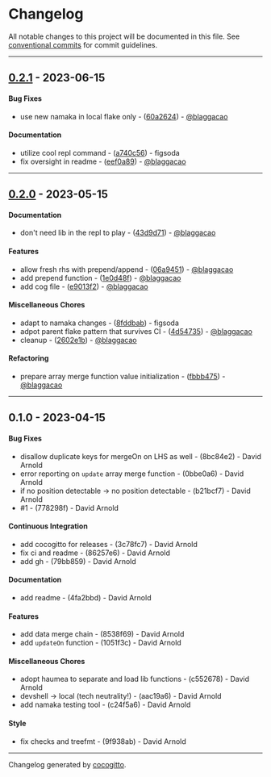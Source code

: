 # Changelog
All notable changes to this project will be documented in this file. See [conventional commits](https://www.conventionalcommits.org/) for commit guidelines.

- - -
## [0.2.1](https://github.com/divnix/dmerge/compare/0.2.0..0.2.1) - 2023-06-15
#### Bug Fixes
- use new namaka in local flake only - ([60a2624](https://github.com/divnix/dmerge/commit/60a26246df9664334d89817cf12eb31c8655bdb9)) - [@blaggacao](https://github.com/blaggacao)
#### Documentation
- utilize cool repl command - ([a740c56](https://github.com/divnix/dmerge/commit/a740c5632789ff872a54a5b6595ef07287ff273e)) - figsoda
- fix oversight in readme - ([eef0a89](https://github.com/divnix/dmerge/commit/eef0a89bb2efa7296317ce5e42e81964f6ae137d)) - [@blaggacao](https://github.com/blaggacao)

- - -

## [0.2.0](https://github.com/divnix/dmerge/compare/0.1.0..0.2.0) - 2023-05-15
#### Documentation
- don't need lib in the repl to play - ([43d9d71](https://github.com/divnix/dmerge/commit/43d9d71b72ab7593cbe564d02536514c41c66302)) - [@blaggacao](https://github.com/blaggacao)
#### Features
- allow fresh rhs with prepend/append - ([06a9451](https://github.com/divnix/dmerge/commit/06a9451df16a6f127c9dff89f5e2c5213d9ef7d8)) - [@blaggacao](https://github.com/blaggacao)
- add prepend function - ([1e0d48f](https://github.com/divnix/dmerge/commit/1e0d48f784ef68daf963e9802a22b84c4c42f3f8)) - [@blaggacao](https://github.com/blaggacao)
- add cog file - ([e9013f2](https://github.com/divnix/dmerge/commit/e9013f296f0effe761bad6d4bd8861b8070c14ec)) - [@blaggacao](https://github.com/blaggacao)
#### Miscellaneous Chores
- adapt to namaka changes - ([8fddbab](https://github.com/divnix/dmerge/commit/8fddbabfbaa3b9d7c3793e36cea5dd679a84dc72)) - figsoda
- adpot parent flake pattern that survives CI - ([4d54735](https://github.com/divnix/dmerge/commit/4d547351cac82814800d562f0f13686eb63077d9)) - [@blaggacao](https://github.com/blaggacao)
- cleanup - ([2602e1b](https://github.com/divnix/dmerge/commit/2602e1b6af505941c4aaecf2ca144360102eee06)) - [@blaggacao](https://github.com/blaggacao)
#### Refactoring
- prepare array merge function value initialization - ([fbbb475](https://github.com/divnix/dmerge/commit/fbbb4750dd53df70be1e68b279f46637c23711f2)) - [@blaggacao](https://github.com/blaggacao)

- - -

## 0.1.0 - 2023-04-15
#### Bug Fixes
- disallow duplicate keys for mergeOn on LHS as well - (8bc84e2) - David Arnold
- error reporting on `update` array merge function - (0bbe0a6) - David Arnold
- if no position detectable -> no position detectable - (b21bcf7) - David Arnold
- #1 - (778298f) - David Arnold
#### Continuous Integration
- add cocogitto for releases - (3c78fc7) - David Arnold
- fix ci and readme - (86257e6) - David Arnold
- add gh - (79bb859) - David Arnold
#### Documentation
- add readme - (4fa2bbd) - David Arnold
#### Features
- add data merge chain - (8538f69) - David Arnold
- add `updateOn` function - (1051f3c) - David Arnold
#### Miscellaneous Chores
- adopt haumea to separate and load lib functions - (c552678) - David Arnold
- devshell -> local (tech neutrality!) - (aac19a6) - David Arnold
- add namaka testing tool - (c24f5a6) - David Arnold
#### Style
- fix checks and treefmt - (9f938ab) - David Arnold

- - -

Changelog generated by [cocogitto](https://github.com/cocogitto/cocogitto).